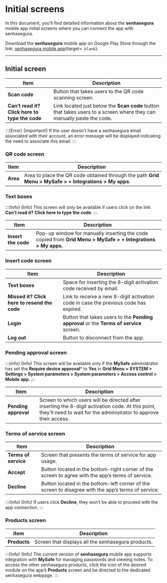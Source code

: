 # Initial screens

In this document, you’ll find detailed information about the **senhasegura** mobile app initial screens where you can connect the app with senhasegura.


Download the **senhasegura** mobile app on Google Play Store through the link: [senhasegura mobile app](https://play.google.com/store/apps/details?id=com.senhasegura&pli=1){target=`_blank`}.

***

## Initial screen


| Item | Description |
| --- | --- |
| **Scan code** | Button that takes users to the QR code scanning screen. |
| **Can’t read it? Click here to type the code** | Link located just below the **Scan code** button that takes users to a screen where they can manually paste the code.  |

:::(Error) (Important!)
If the user doesn't have a senhasegura email associated with their account, an error message will be displayed indicating the need to associate this email.
:::

### QR code screen
| Item | Description |
| --- | --- |
| **Area** | Area to place the QR code obtained through the path  **Grid Menu > MySafe > + Integrations > My apps**.|

### Text boxes 

:::(Info) (Info)
This screen will only be available if users click on the link **Can't read it? Click here to type the code**.
:::

| Item | Description |
| --- | --- |
| **Insert the code** | Pop-up window for manually inserting the code copied from **Grid Menu > MySafe > + Integrations > My apps.**  |

### Insert code screen


| Item | Description |
| --- | --- |
| **Text boxes** | Space for inserting the 8-digit activation code received by email. |
| **Missed it? Click here to resend the code** | Link to receive a new 8-digit activation code in case the previous code has expired.  |
| **Login** | Button that takes users to the **Pending approval** or the **Terms of service** screen. |
| **Log out** | Button to disconnect from the app. |

### Pending approval screen


:::(info) (Info)
This screen will be available only if the **MySafe** administrator has set the  **Require device approval*** to **Yes** in **Grid Menu > SYSTEM > Settings > System parameters > System parameters > Access control > Mobile app**.
:::

| Item | Description |
| --- | --- |
| **Pending approval** | Screen to which users will be directed after inserting the 8-digit activation code. At this point, they’ll need to wait for the administrator to approve their access. |

### Terms of service screen


| Item | Description |
| --- | --- |
| **Terms of service** | Screen that presents the terms of service for app usage. |
| **Accept** | Button located in the bottom-right corner of the screen to agree with the app’s terms of service. |
| **Decline** | Button located in the bottom-left corner of the screen to disagree with the app’s terms of service. |

:::(Info) (Info)
If users click **Decline**, they won’t be able to proceed with the app connection.
:::

### Products screen


| Item | Description |
| --- | --- |
| **Products** | Screen that displays all the senhasegura products.  |

:::(Info) (Info)
The current version of **senhasegura** mobile app supports integration with **MySafe** for managing passwords and viewing notes. To access the other senhasegura products, click the icon of the desired module on the app’s **Products** screen and be directed to the dedicated senhasegura webpage.
:::